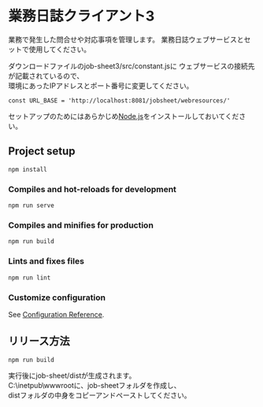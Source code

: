 # 業務日誌クライアント3

業務で発生した問合せや対応事項を管理します。
業務日誌ウェブサービスとセットで使用してください。

ダウンロードファイルのjob-sheet3/src/constant.jsに
ウェブサービスの接続先が記載されているので、  
環境にあったIPアドレスとポート番号に変更してください。
```
const URL_BASE = 'http://localhost:8081/jobsheet/webresources/'
```
セットアップのためにはあらかじめ[Node.js](https://nodejs.org/ja/)をインストールしておいてください。  

## Project setup
```
npm install
```

### Compiles and hot-reloads for development
```
npm run serve
```

### Compiles and minifies for production
```
npm run build
```

### Lints and fixes files
```
npm run lint
```

### Customize configuration
See [Configuration Reference](https://cli.vuejs.org/config/).

## リリース方法
```
npm run build
```
実行後にjob-sheet/distが生成されます。  
C:\inetpub\wwwrootに、job-sheetフォルダを作成し、  
distフォルダの中身をコピーアンドペーストしてください。

